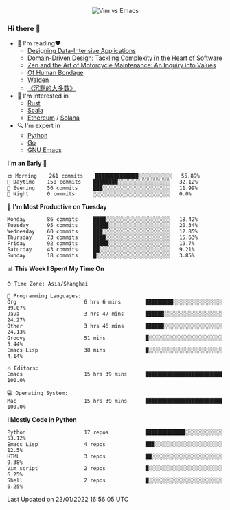 <p align="center">
    <img src="https://gist.githubusercontent.com/coldnight/e696baffb094e71c96cb302118878eae/raw/40ea5053a6f66cc65f90f437e4173497da225958/banner.gif" alt="Vim vs Emacs" />
</p>

### Hi there 👋

- 📖 I'm reading❤️
    + [Designing Data-Intensive Applications](https://www.oreilly.com/library/view/designing-data-intensive-applications/9781491903063/)
    + [Domain-Driven Design: Tackling Complexity in the Heart of Software](https://www.dddcommunity.org/book/evans_2003/)
    + [Zen and the Art of Motorcycle Maintenance: An Inquiry into Values](https://en.wikipedia.org/wiki/Zen_and_the_Art_of_Motorcycle_Maintenance)
    + [Of Human Bondage](https://en.wikipedia.org/wiki/Of_Human_Bondage)
    + [Walden](https://en.wikipedia.org/wiki/Walden)
    + [《沉默的大多数》](https://en.wikipedia.org/wiki/Silent_majority)
- 🌱 I'm interested in
    + [Rust](https://www.rust-lang.org/)
    + [Scala](https://www.scala-lang.org/)
    + [Ethereum](https://ethereum.org/en/) / [Solana](https://solana.com/)
- 🔍 I'm expert in
    + [Python](https://www.python.org/)
    + [Go](https://go.dev/)
    + [GNU Emacs](https://www.gnu.org/software/emacs/)

<!--START_SECTION:waka-->
**I'm an Early 🐤** 

```text
🌞 Morning    261 commits    ██████████████░░░░░░░░░░░   55.89% 
🌆 Daytime    150 commits    ████████░░░░░░░░░░░░░░░░░   32.12% 
🌃 Evening    56 commits     ███░░░░░░░░░░░░░░░░░░░░░░   11.99% 
🌙 Night      0 commits      ░░░░░░░░░░░░░░░░░░░░░░░░░   0.0%

```
📅 **I'm Most Productive on Tuesday** 

```text
Monday       86 commits     ████░░░░░░░░░░░░░░░░░░░░░   18.42% 
Tuesday      95 commits     █████░░░░░░░░░░░░░░░░░░░░   20.34% 
Wednesday    60 commits     ███░░░░░░░░░░░░░░░░░░░░░░   12.85% 
Thursday     73 commits     ████░░░░░░░░░░░░░░░░░░░░░   15.63% 
Friday       92 commits     █████░░░░░░░░░░░░░░░░░░░░   19.7% 
Saturday     43 commits     ██░░░░░░░░░░░░░░░░░░░░░░░   9.21% 
Sunday       18 commits     █░░░░░░░░░░░░░░░░░░░░░░░░   3.85%

```


📊 **This Week I Spent My Time On** 

```text
⌚︎ Time Zone: Asia/Shanghai

💬 Programming Languages: 
Org                      6 hrs 6 mins        █████████░░░░░░░░░░░░░░░░   39.07% 
Java                     3 hrs 47 mins       ██████░░░░░░░░░░░░░░░░░░░   24.27% 
Other                    3 hrs 46 mins       ██████░░░░░░░░░░░░░░░░░░░   24.13% 
Groovy                   51 mins             █░░░░░░░░░░░░░░░░░░░░░░░░   5.44% 
Emacs Lisp               38 mins             █░░░░░░░░░░░░░░░░░░░░░░░░   4.14%

🔥 Editors: 
Emacs                    15 hrs 39 mins      █████████████████████████   100.0%

💻 Operating System: 
Mac                      15 hrs 39 mins      █████████████████████████   100.0%

```

**I Mostly Code in Python** 

```text
Python                   17 repos            █████████████░░░░░░░░░░░░   53.12% 
Emacs Lisp               4 repos             ███░░░░░░░░░░░░░░░░░░░░░░   12.5% 
HTML                     3 repos             ██░░░░░░░░░░░░░░░░░░░░░░░   9.38% 
Vim script               2 repos             █░░░░░░░░░░░░░░░░░░░░░░░░   6.25% 
Shell                    2 repos             █░░░░░░░░░░░░░░░░░░░░░░░░   6.25%

```



 Last Updated on 23/01/2022 16:56:05 UTC
<!--END_SECTION:waka-->
